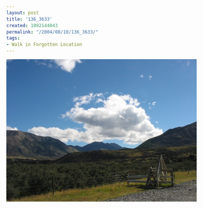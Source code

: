 ```yaml
---
layout: post
title: '136_3633'
created: 1092144043
permalink: "/2004/08/10/136_3633/"
tags:
- Walk in Forgotten Location
---
```


<img src="/image/images/136_3633-1241.jpg"/>

